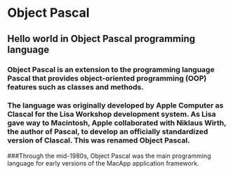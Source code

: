 # Object Pascal
## Hello world in Object Pascal programming language

### Object Pascal is an extension to the programming language Pascal that provides object-oriented programming (OOP) features such as classes and methods.

### The language was originally developed by Apple Computer as Clascal for the Lisa Workshop development system. As Lisa gave way to Macintosh, Apple collaborated with Niklaus Wirth, the author of Pascal, to develop an officially standardized version of Clascal. This was renamed Object Pascal.

###Through the mid-1980s, Object Pascal was the main programming language for early versions of the MacApp application framework.